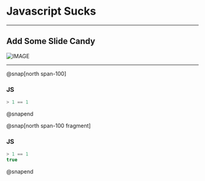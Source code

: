 # Javascript Sucks

---

## Add Some Slide Candy

![IMAGE](assets/img/presentation.png)

---

@snap[north span-100]
### JS
```javascript zoom-35
> 1 == 1
```
@snapend

@snap[north span-100 fragment]
### JS
```javascript zoom-35
> 1 == 1
true
```
@snapend


